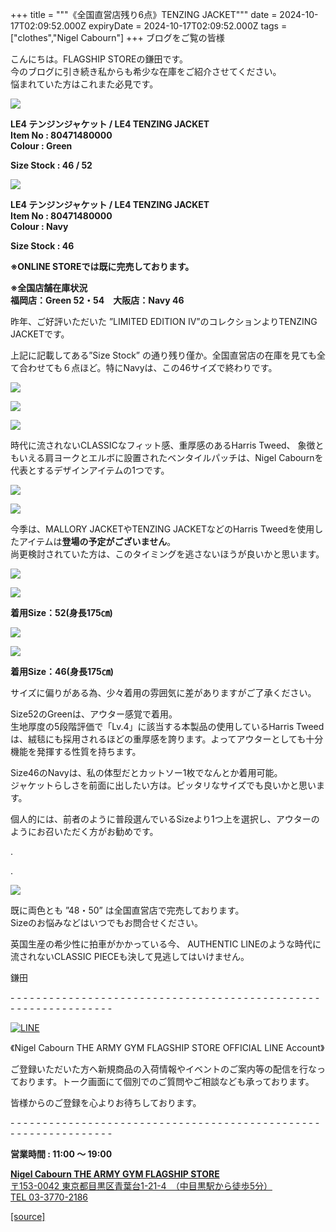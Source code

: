 +++
title = """《全国直営店残り6点》TENZING JACKET"""
date = 2024-10-17T02:09:52.000Z
expiryDate = 2024-10-17T02:09:52.000Z
tags = ["clothes","Nigel Cabourn"]
+++
ブログをご覧の皆様

こんにちは。FLAGSHIP STOREの鎌田です。  
今のブログに引き続き私からも希少な在庫をご紹介させてください。  
悩まれていた方はこれまた必見です。

![](https://cdn.shopify.com/s/files/1/0094/9295/5196/files/IMG_7135_480x480.jpg?v=1728978046)

**LE4 テンジンジャケット / LE4 TENZING JACKET**  
**Item No : 80471480000**  
**Colour : Green** 

**Size Stock : 46 / 52**

![](https://cdn.shopify.com/s/files/1/0094/9295/5196/files/IMG_7115_480x480.jpg?v=1728978046)

**LE4 テンジンジャケット / LE4 TENZING JACKET**  
**Item No : 80471480000**  
**Colour : Navy**

**Size Stock : 46**

**※ONLINE STOREでは既に完売しております。**

**※全国店舗在庫状況  
福岡店：Green 52・54　大阪店：Navy 46**

昨年、ご好評いただいた ”LIMITED EDITION Ⅳ”のコレクションよりTENZING JACKETです。

上記に記載してある”Size Stock” の通り残り僅か。全国直営店の在庫を見ても全て合わせても６点ほど。特にNavyは、この46サイズで終わりです。

![](https://cdn.shopify.com/s/files/1/0094/9295/5196/files/IMG_6721_121a871f-3824-48cc-bef0-276e22b1aa8a_480x480.jpg?v=1728975970)

![](https://cdn.shopify.com/s/files/1/0094/9295/5196/files/IMG_6741_17067f4b-88d9-4c98-8fea-ce527b18d942_480x480.jpg?v=1728975973)

![](https://cdn.shopify.com/s/files/1/0094/9295/5196/files/IMG_6749_8177fb87-fbf0-4a49-a673-f49b09955b3b_480x480.jpg?v=1728975974)

時代に流されないCLASSICなフィット感、重厚感のあるHarris Tweed、 象徴ともいえる肩ヨークとエルボに設置されたベンタイルパッチは、Nigel Cabournを代表とするデザインアイテムの1つです。

![](https://cdn.shopify.com/s/files/1/0094/9295/5196/files/IMG_6737_745b1488-76e5-4256-bad5-d9ee68af216d_480x480.jpg?v=1728975973)

![](https://cdn.shopify.com/s/files/1/0094/9295/5196/files/IMG_6761_d982a082-ec82-4968-b602-936cb5ed1957_480x480.jpg?v=1728975973)

今季は、MALLORY JACKETやTENZING JACKETなどのHarris Tweedを使用したアイテムは**登場の予定がございません**。  
尚更検討されていた方は、このタイミングを逃さないほうが良いかと思います。

![](https://cdn.shopify.com/s/files/1/0094/9295/5196/files/IMG_6707_2dba4698-2182-4aed-a90b-31b490800cf6_480x480.jpg?v=1728975973)

![](https://cdn.shopify.com/s/files/1/0094/9295/5196/files/IMG_6712_de87b12f-f307-449a-ab24-a0ac33acea9c_480x480.jpg?v=1728978389)

**着用Size：52(身長175㎝)**

![](https://cdn.shopify.com/s/files/1/0094/9295/5196/files/IMG_7082_0c9d9e4e-94c3-4f87-af7c-61bcd5ae2b2e_480x480.jpg?v=1728978021)

![](https://cdn.shopify.com/s/files/1/0094/9295/5196/files/IMG_7102_a3fd28b5-e8ff-476a-8796-cb1a70a81bad_480x480.jpg?v=1728978021)

**着用Size：46(身長175㎝)**

サイズに偏りがある為、少々着用の雰囲気に差がありますがご了承ください。

Size52のGreenは、アウター感覚で着用。  
生地厚度の5段階評価で「Lv.4」に該当する本製品の使用しているHarris Tweedは、絨毯にも採用されるほどの重厚感を誇ります。よってアウターとしても十分機能を発揮する性質を持ちます。

Size46のNavyは、私の体型だとカットソー1枚でなんとか着用可能。  
ジャケットらしさを前面に出したい方は。ピッタリなサイズでも良いかと思います。

個人的には、前者のように普段選んでいるSizeより1つ上を選択し、アウターのようにお召いただく方がお勧めです。

.

.

![](https://cdn.shopify.com/s/files/1/0094/9295/5196/files/IMG_6711_6076b754-09a2-42e6-87de-71f7fdd43b8a_480x480.jpg?v=1728978514)

既に両色とも ”48・50” は全国直営店で完売しております。  
Sizeのお悩みなどはいつでもお問合せください。

英国生産の希少性に拍車がかかっている今、 AUTHENTIC LINEのような時代に流されないCLASSIC PIECEも決して見逃してはいけません。

鎌田

\- - - - - - - - - - - - - - - - - - - - - - - - - - - - - - - - - - - - - - - - - - - - - - - - - - - - - - - - - - - - - - - -  

[![LINE](https://cdn.shopify.com/s/files/1/0094/9295/5196/files/ja_600x600.png?v=1631941030)](https://lin.ee/NpdpRpF)

《Nigel Cabourn THE ARMY GYM FLAGSHIP STORE OFFICIAL LINE Account》

ご登録いただいた方へ新規商品の入荷情報やイベントのご案内等の配信を行なっております。トーク画面にて個別でのご質問やご相談なども承っております。

皆様からのご登録を心よりお待ちしております。

\- - - - - - - - - - - - - - - - - - - - - - - - - - - - - - - - - - - - - - - - - - - - - - - - - - - - - - - - - - - - - - - - 

**営業時間 : 11:00 〜 19:00**

[**Nigel Cabourn THE ARMY GYM FLAGSHIP STORE**](https://cabourn.jp/pages/flagship)  
[〒153-0042 東京都目黒区青葉台1-21-4　（中目黒駅から徒歩5分）](https://cabourn.jp/pages/flagship)  
[TEL 03-3770-2186](https://cabourn.jp/pages/flagship)

[[source]](https://cabourn.jp/blogs/shop-info/flagship20241017)
